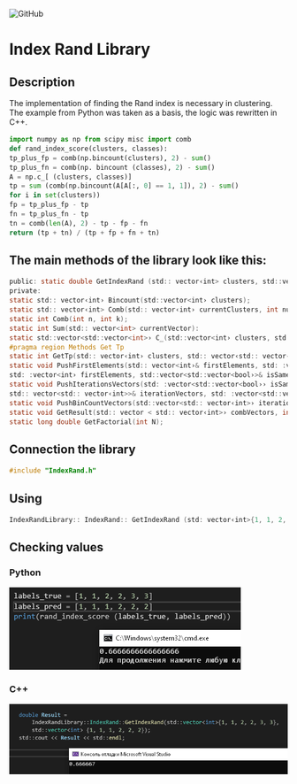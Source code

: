 ![GitHub](https://img.shields.io/github/license/IgorVolochay/Face-recognition?style=flat-square&color=blue) &nbsp;
# Index Rand Library

## Description
The implementation of finding the Rand index is necessary in clustering. The example from Python was taken as a basis, the logic was rewritten in C++.

```python
import numpy as np from scipy misc import comb
def rand_index_score(clusters, classes):
tp_plus_fp = comb(np.bincount(clusters), 2) - sum()
tp_plus_fn = comb(np. bincount (classes), 2) - sum()
A = np.c_[ (clusters, classes)]
tp = sum (comb(np.bincount(A[A[:, 0] == 1, 1]), 2) - sum()
for i in set(clusters))
fp = tp_plus_fp - tp
fn = tp_plus_fn - tp
tn = comb(len(A), 2) - tp - fp - fn
return (tp + tn) / (tp + fp + fn + tn)
```

## The main methods of the library look like this:

```C
public: static double GetIndexRand (std:: vector‹int> clusters, std::vector<int> classes);
private:
static std:: vector‹int› Bincount(std::vector<int› clusters);
static std:: vector‹int> Comb(std:: vector‹int› currentClusters, int number);
static int Comb(int n, int k);
static int Sum(std:: vector<int> currentVector):
static std::vector<std::vector<int>› C_(std::vector<int› clusters, std::vector<int> classes);
#pragma region Methods Get Tp
static int GetTp(std:: vector‹int› clusters, std:: vector‹std:: vector‹int>› a);
static void PushFirstElements(std:: vector<int›& firstElements, std: :vector<std: :vector<int>› a); static void PushIsSameValueFirstElements(std::set<int› setClusters, std: :vector<bool› indermediateIsSameValueFirstElements,
std: :vector<int› firstElements, std::vector<std::vector<bool›>& isSameValueFirstElements);
static void PushIterationsVectors(std: :vector<std::vector<bool›› isSameValueFirstElements, std::vector<int› intermediatelterationVectors,
std:: vector<std:: vector‹int>>& iterationVectors, std: :vector<std::vector<int>> a);
static void PushBinCountVectors(std::vector<std:: vector‹int>› iterationVectors, std::vector<std::vector<int>>& binCountVector); static void PushCombVectors(std::vector<std:: vector<int>>& combVectors, std::vector<std::vector<int>› binCountVectors);
static void GetResult(std:: vector < std:: vector‹int>› combVectors, int& result); static std::set<int> GetSetClusters(std: :vector‹int> clusters);
static long double GetFactorial(int N);
```

## Connection the library

```C
#include "IndexRand.h"
```

## Using

```C
IndexRandLibrary:: IndexRand:: GetIndexRand (std: vector‹int>{1, 1, 2, 2, 3, 3), std: :vector‹int› {1, 1, 1, 2, 2, 2});
```

## Checking values

### Python

![alt text](https://github.com/RuTiKeyOne/IndexRandLibrary/blob/master/doc/Screenshots/5.png)

### C++ 

![alt text](https://github.com/RuTiKeyOne/IndexRandLibrary/blob/master/doc/Screenshots/6.png)

